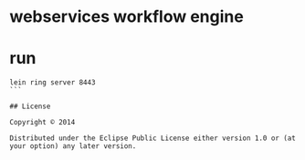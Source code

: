 # webservices workflow engine

# run

````
lein ring server 8443
```

## License

Copyright © 2014

Distributed under the Eclipse Public License either version 1.0 or (at
your option) any later version.

